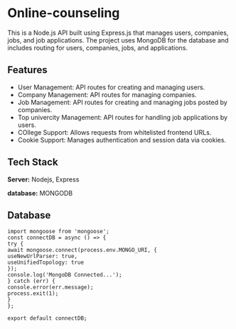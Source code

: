 
# Online-counseling
This is a Node.js API built using Express.js that manages users, companies, jobs, and job applications. The project uses MongoDB for the database and includes routing for users, companies, jobs, and applications.


## Features

- User Management: API routes for creating and managing users.
- Company Management: API routes for managing companies.
- Job Management: API routes for creating and managing jobs posted by companies.
- Top univercity Management: API routes for handling job applications by users.
- COllege Support: Allows requests from whitelisted frontend URLs.
- Cookie Support: Manages authentication and session data via cookies.


## Tech Stack


**Server:** Nodejs, Express

**database:** MONGODB


## Database

    import mongoose from 'mongoose';
    const connectDB = async () => {
    try {
    await mongoose.connect(process.env.MONGO_URI, {
    useNewUrlParser: true,
    useUnifiedTopology: true
    });
    console.log('MongoDB Connected...');
    } catch (err) {
    console.error(err.message);
    process.exit(1);
    }
    };

    export default connectDB;
